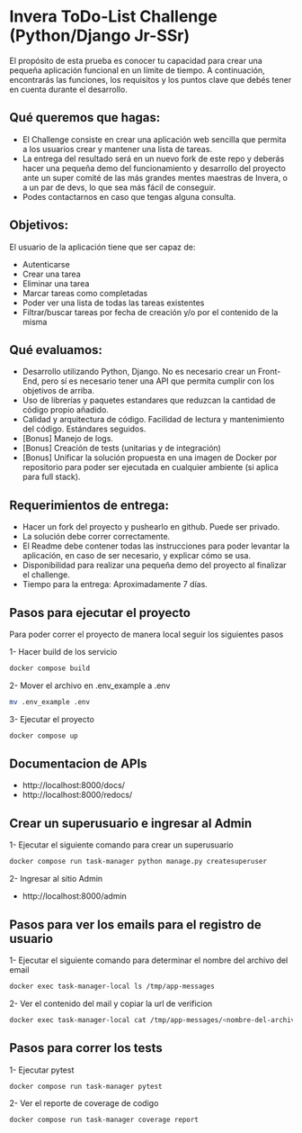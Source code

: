 # Invera ToDo-List Challenge (Python/Django Jr-SSr)

El propósito de esta prueba es conocer tu capacidad para crear una pequeña aplicación funcional en un límite de tiempo. A continuación, encontrarás las funciones, los requisitos y los puntos clave que debés tener en cuenta durante el desarrollo.

## Qué queremos que hagas:

- El Challenge consiste en crear una aplicación web sencilla que permita a los usuarios crear y mantener una lista de tareas.
- La entrega del resultado será en un nuevo fork de este repo y deberás hacer una pequeña demo del funcionamiento y desarrollo del proyecto ante un super comité de las más grandes mentes maestras de Invera, o a un par de devs, lo que sea más fácil de conseguir.
- Podes contactarnos en caso que tengas alguna consulta.

## Objetivos:

El usuario de la aplicación tiene que ser capaz de:

- Autenticarse
- Crear una tarea
- Eliminar una tarea
- Marcar tareas como completadas
- Poder ver una lista de todas las tareas existentes
- Filtrar/buscar tareas por fecha de creación y/o por el contenido de la misma

## Qué evaluamos:

- Desarrollo utilizando Python, Django. No es necesario crear un Front-End, pero sí es necesario tener una API que permita cumplir con los objetivos de arriba.
- Uso de librerías y paquetes estandares que reduzcan la cantidad de código propio añadido.
- Calidad y arquitectura de código. Facilidad de lectura y mantenimiento del código. Estándares seguidos.
- [Bonus] Manejo de logs.
- [Bonus] Creación de tests (unitarias y de integración)
- [Bonus] Unificar la solución propuesta en una imagen de Docker por repositorio para poder ser ejecutada en cualquier ambiente (si aplica para full stack).

## Requerimientos de entrega:

- Hacer un fork del proyecto y pushearlo en github. Puede ser privado.
- La solución debe correr correctamente.
- El Readme debe contener todas las instrucciones para poder levantar la aplicación, en caso de ser necesario, y explicar cómo se usa.
- Disponibilidad para realizar una pequeña demo del proyecto al finalizar el challenge.
- Tiempo para la entrega: Aproximadamente 7 días.


## Pasos para ejecutar el proyecto
Para poder correr el proyecto de manera local seguir los siguientes pasos

1- Hacer build de los servicio
```sh
docker compose build
```
2- Mover el archivo en .env_example a .env
```sh
mv .env_example .env
```
3- Ejecutar el proyecto
```sh
docker compose up
```
## Documentacion de APIs
- http://localhost:8000/docs/
- http://localhost:8000/redocs/

## Crear un superusuario e ingresar al Admin
1- Ejecutar el siguiente comando para crear un superusuario
```sh
docker compose run task-manager python manage.py createsuperuser
```
2- Ingresar al sitio Admin
- http://localhost:8000/admin
## Pasos para ver los emails para el registro de usuario
1- Ejecutar el siguiente comando para determinar el nombre del archivo del email
```sh
docker exec task-manager-local ls /tmp/app-messages
```
2- Ver el contenido del mail y copiar la url de verificion
```sh
docker exec task-manager-local cat /tmp/app-messages/<nombre-del-archivo>
```
## Pasos para correr los tests
1- Ejecutar pytest
```sh
docker compose run task-manager pytest
```
2- Ver el reporte de coverage de codigo
```sh
docker compose run task-manager coverage report
```